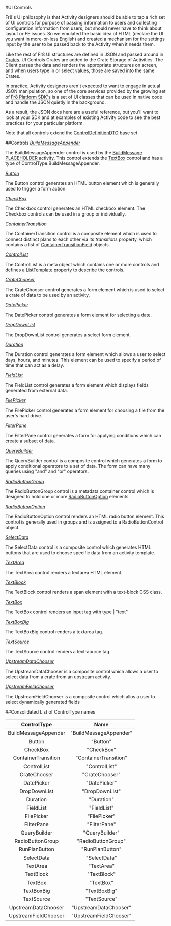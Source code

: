 #UI Controls

Fr8's UI philosophy is that Activity designers should be able to tap a rich set of UI controls for purpose of passing information to users and collecting configuration information from users, but should never have to think about layout or FE issues. So we emulated the basic idea of HTML (declare the UI you want in more-or-less English) and created a mechanism for the settings input by the user to be passed back to the Activity when it needs them. 

Like the rest of Fr8 UI structures are defined in JSON and passed around in [Crates](/Docs/ForDevelopers/OperatingConceptsk/Crates.md). UI Controls Crates are added to the Crate Storage of Activities. The Client parses the data and renders the appropriate structures on screen, and when users type in or select values, those are saved into the same Crates.

In practice, Activity designers aren't expected to want to engage in actual JSON manipulation, so one of the core services provided by the growing set of [Fr8 Platform SDK's](/Docs/ForDevelopers/SDKHome.md) is a set of UI classes that can be used in native code and handle the JSON quietly in the background. 

As a result, the JSON docs here are a useful reference, but you'll want to look at your SDK and at examples of existing Activity code to see the best practices for your particular platform.

Note that all controls extend the [ControlDefinitionDTO](../DataTransfer/ControlDefinitinDTO.md) base set.

##Controls
*[BuildMessageAppender](Controls/BuildMessageAppender.md)*

The BuildMessageAppender control is used by the [BuildMessage PLACEHOLDER](BuildMessage.md) activity. This control extends the [TextBox](Controls/TextBox.md) control and has a type of ControlType.BuildMessageAppender.

*[Button](Controls/Button.md)*

The Button control generates an HTML button element which is generally used to trigger a form action.

*[CheckBox](Controls/Checkbox.md)*

The Checkbox control generates an HTML checkbox element. The Checkbox controls can be used in a group or individually.

*[ContainerTransition](Controls/ContainerTransition.md)*

The ContainerTransition control is a composite element which is used to connect distinct plans to each other via its _transitions_ property, which contains a list of [ContainerTransitionField](../ContainerTransitionField.md) objects.

*[ControlList](Controls/ControlList.md)*

The ControlList is a meta object which contains one or more controls and defines a [ListTemplate](../ListTemplate.md) property to describe the controls.

*[CrateChooser](Controls/CrateChooser.md)*

The CrateChooser control generates a form element which is used to select a crate of data to be used by an activity.

*[DatePicker](Controls/DatePicker.md)*

The DatePicker control generates a form element for selecting a date.

*[DropDownList](Controls/DropDownList.md)*

The DropDownList control generates a select form element.

*[Duration](Controls/Duration.md)*

The Duration control generates a form element which allows a user to select days, hours, and minutes. This element can be used to specify a period of time that can act as a delay.

*[FieldList](Controls/FieldList.md)*

The FieldList control generates a form element which displays fields generated from external data.

*[FilePicker](Controls/FilePicker.md)*

The FilePicker control generates a form element for choosing a file from the user's hard drive.

*[FilterPane](Controls/FilterPane.md)*

The FilterPane control generates a form for applying conditions which can create a subset of data.

*[QueryBuilder](Controls/QueryBuilder.md)*

The QueryBuilder control is a composite control which generates a form to apply conditional operators to a set of data. The form can have many queries using "and" and "or" operators.

*[RadioButtonGroup](Controls/RadioButtonGroup.md)*

The RadioButtonGroup control is a metadata container control which is designed to hold one or more [RadioButtonOption](Controls/RadioButtonOption.md) elements.

*[RadioButtonOption](Controls/RadioButtonOption.md)*

The RadioButtonOption control renders an HTML radio button element. This control is generally used in groups and is assigned to a RadioButtonControl object.

*[SelectData](Controls/SelectData.md)*

The SelectData control is a composite control which generates HTML buttons that are used to choose specific data from an activity template.

*[TextArea](Controls/TextArea.md)*

The TextArea control renders a textarea HTML element.

*[TextBlock](Controls/TextBlock.md)*

The TextBlock control renders a span element with a text-block CSS class.

*[TextBox](Controls/TextBox.md)*

The TextBox control renders an input tag with type | "text"

*[TextBoxBig](Controls/TextBoxBig.md)*

The TextBoxBig control renders a textarea tag.

*[TextSource](Controls/TextSource.md)*

The TextSource control renders a text-aource tag.

*[UpstreamDataChooser](Controls/UpstreamDataChooser.md)*

The UpstreamDataChooser is a composite control which allows a user to select data from a crate from an upstream activity.

*[UpstreamFieldChooser](Controls/UpstreamFieldChooser.md)*

The UpstreamFieldChooser is a composite control which allos a user to select dynamically generated fields

##<a name="control-types"></a>Consolidated List of ControlType names

ControlType | Name
:---:|:---:
BuildMessageAppender | "BuildMessageAppender"
Button | "Button"
CheckBox | "CheckBox"
ContainerTransition | "ContainerTransition"
ControlList | "ControlList"
CrateChooser | "CrateChooser"
DatePicker | "DatePicker"
DropDownList | "DropDownList"
Duration | "Duration"
FieldList | "FieldList"
FilePicker | "FilePicker"
FilterPane | "FilterPane"
QueryBuilder | "QueryBuilder"
RadioButtonGroup | "RadioButtonGroup"
RunPlanButton | "RunPlanButton"
SelectData | "SelectData"
TextArea | "TextArea"
TextBlock | "TextBlock"
TextBox | "TextBox"
TextBoxBig | "TextBoxBig"
TextSource | "TextSource"
UpstreamDataChooser | "UpstreamDataChooser"
UpstreamFieldChooser | "UpstreamFieldChooser"

